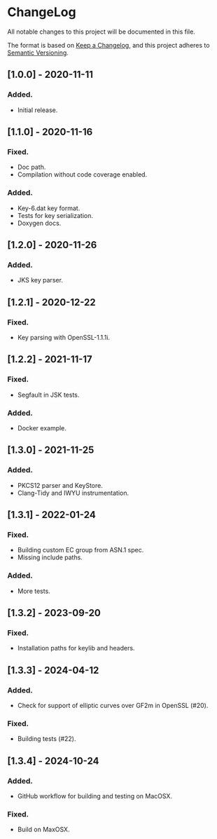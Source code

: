 # ChangeLog
All notable changes to this project will be documented in this file.

The format is based on [Keep a Changelog](https://keepachangelog.com/en/1.0.0/),
and this project adheres to [Semantic Versioning](https://semver.org/spec/v2.0.0.html).

## [1.0.0] - 2020-11-11
### Added.
 - Initial release.

## [1.1.0] - 2020-11-16
### Fixed.
 - Doc path.
 - Compilation without code coverage enabled.

### Added.
 - Key-6.dat key format.
 - Tests for key serialization.
 - Doxygen docs.

## [1.2.0] - 2020-11-26
### Added.
 - JKS key parser.

## [1.2.1] - 2020-12-22
### Fixed.
 - Key parsing with OpenSSL-1.1.1i.

## [1.2.2] - 2021-11-17
### Fixed.
 - Segfault in JSK tests.

### Added.
 - Docker example.

## [1.3.0] - 2021-11-25
### Added.
 - PKCS12 parser and KeyStore.
 - Clang-Tidy and IWYU instrumentation.

## [1.3.1] - 2022-01-24
### Fixed.
 - Building custom EC group from ASN.1 spec.
 - Missing include paths.

### Added.
 - More tests.

## [1.3.2] - 2023-09-20
### Fixed.
 - Installation paths for keylib and headers.

## [1.3.3] - 2024-04-12
### Added.
 - Check for support of elliptic curves over GF2m in OpenSSL (#20).

### Fixed.
 - Building tests (#22).

## [1.3.4] - 2024-10-24
### Added.
 - GitHub workflow for building and testing on MacOSX.

### Fixed.
 - Build on MaxOSX.
